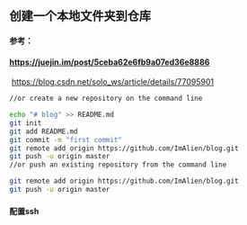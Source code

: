 ## 创建一个本地文件夹到仓库

#### 参考：

#### https://juejin.im/post/5ceba62e6fb9a07ed36e8886

​	https://blog.csdn.net/solo_ws/article/details/77095901

```bash
//or create a new repository on the command line

echo "# blog" >> README.md
git init
git add README.md
git commit -m "first commit"
git remote add origin https://github.com/ImAlien/blog.git
git push -u origin master
//or push an existing repository from the command line

git remote add origin https://github.com/ImAlien/blog.git
git push -u origin master
```

#### 配置ssh



```bash

```

